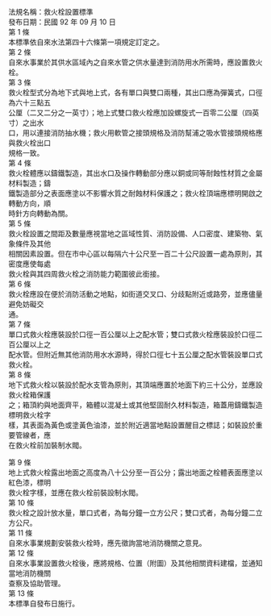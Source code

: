 法規名稱：救火栓設置標準  
發布日期：民國 92 年 09 月 10 日  
第 1 條  
本標準依自來水法第四十六條第一項規定訂定之。  
第 2 條  
自來水事業於其供水區域內之自來水管之供水量達到消防用水所需時，應設置救火栓。  
第 3 條  
救火栓型式分為地下式與地上式，各有單口與雙口兩種，其出口應為彈簧式，口徑為六十三點五  
公厘（二又二分之一英寸）；地上式雙口救火栓應加設螺旋式一百零二公厘（四英寸）之出水  
口，用以連接消防抽水機；救火用軟管之接頭規格及消防幫浦之吸水管接頭規格應與救火栓出口  
規格一致。  
第 4 條  
救火栓體應以鑄鐵製造，其出水口及操作轉動部分應以銅或同等耐蝕性材質之金屬材料製造；鑄  
鐵製造部分之表面應塗以不影響水質之耐蝕材料保護之；救火栓頂端應標明開啟之轉動方向，順  
時針方向轉動為關。  
第 5 條  
救火栓設置之間距及數量應視當地之區域性質、消防設備、人口密度、建築物、氣象條件及其他  
相關因素設置。但在市中心區以每隔六十公尺至一百二十公尺設置一處為原則，其密度應使每處  
救火栓與其四周救火栓之消防能力範圍彼此銜接。  
第 6 條  
救火栓應設在便於消防活動之地點，如街道交叉口、分歧點附近或路旁，並應儘量避免妨礙交  
通。  
第 7 條  
單口式救火栓應裝設於口徑一百公厘以上之配水管；雙口式救火栓應裝設於口徑二百公厘以上之  
配水管。但附近無其他消防用水水源時，得於口徑七十五公厘之配水管裝設單口式救火栓。  
第 8 條  
地下式救火栓以裝設於配水支管為原則，其頂端應置於地面下約三十公分，並應設救火栓箱保護  
之；箱頂約與地面齊平，箱體以混凝土或其他堅固耐久材料製造，箱蓋用鑄鐵製造標明救火栓字  
樣，其表面為黃色或塗黃色油漆，並於附近適當地點設置醒目之標誌；如裝設於重要管線者，應  
在救火栓前加裝制水閥。  


第 9 條  
地上式救火栓露出地面之高度為八十公分至一百公分；露出地面之栓體表面應塗以紅色漆，標明  
救火栓字樣，並應在救火栓前裝設制水閥。  
第 10 條  
救火栓之設計放水量，單口式者，為每分鐘一立方公尺；雙口式者，為每分鐘二立方公尺。  
第 11 條  
自來水事業規劃安裝救火栓時，應先徵詢當地消防機關之意見。  
第 12 條  
自來水事業設置救火栓後，應將規格、位置（附圖）及其他相關資料建檔，並通知當地消防機關  
查察及協助管理。  
第 13 條  
本標準自發布日施行。  


